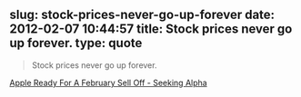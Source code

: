 slug: stock-prices-never-go-up-forever
date: 2012-02-07 10:44:57
title: Stock prices never go up forever.
type: quote
---

> Stock prices never go up forever.

[Apple Ready For A February Sell Off - Seeking Alpha](http://seekingalpha.com/article/345281-apple-ready-for-a-february-sell-off?source=feed)
